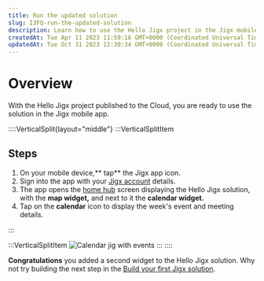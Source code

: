 ```yaml
---
title: Run the updated solution
slug: I3FQ-run-the-updated-solution
description: Learn how to use the Hello Jigx project in the Jigx mobile app. Sign in, explore the Home Experience screen with a map and calendar widget, and view event details. Discover how to add a second widget for a comprehensive solution. Take the next step in bui
createdAt: Tue Apr 11 2023 11:59:16 GMT+0000 (Coordinated Universal Time)
updatedAt: Tue Oct 31 2023 12:30:34 GMT+0000 (Coordinated Universal Time)
---
```


# Overview

With the Hello Jigx project published to the Cloud, you are ready to use the solution in the Jigx mobile app.

::::VerticalSplit{layout="middle"}
:::VerticalSplitItem
## Steps

1. On your mobile device,** tap** the Jigx app icon.
2. Sign into the app with your [Jigx account](<./../../Creating an account.md>) details.
3. The app opens the [home hub](<./../../../Building Apps with Jigx/UI/Home Hub.md>) screen displaying the Hello Jigx solution, with the **map widget,** and next to it the **calendar widget.**
4. Tap on the **calendar** icon to display the week's event and meeting details.


:::

:::VerticalSplitItem
![Calendar jig with events](https://archbee-image-uploads.s3.amazonaws.com/x7vdIDH6-ScTprfmi2XXX/llVmWJB0_YgJaxr7KD_sh_calendarlight.PNG "Calendar jig with events")
:::
::::

**Congratulations** you added a second widget to the Hello Jigx solution. Why not try building the next step in the [Build your first Jigx solution]().
